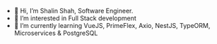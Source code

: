 - 👋 Hi, I’m Shalin Shah, Software Engineer.
- 👀 I’m interested in Full Stack development
- 🌱 I’m currently learning VueJS, PrimeFlex, Axio, NestJS, TypeORM, Microservices & PostgreSQL
<!---
- 💞️ I’m looking to collaborate on ...
- 📫 How to reach me ...
--->
<!---
garyshalin/garyshalin is a ✨ special ✨ repository because its `README.md` (this file) appears on your GitHub profile.
You can click the Preview link to take a look at your changes.
--->

